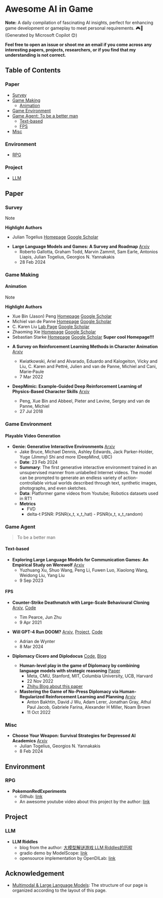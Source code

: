 # Awesome AI in Game

**Note:** A daily compilation of fascinating AI insights, perfect for enhancing game development or gameplay to meet personal requirements. 🎮🤖 (Generated by Microsoft Copilot 😊)

**Feel free to open an issue or shoot me an email if you come across any interesting papers, projects, researchers, or if you find that my understanding is not correct.**

## Table of Contents
### Paper
- [Survey](#survey)
- [Game Making](#game-making)
  - [Animation](#animation)
- [Game Environment](#game-environment)
- [Game Agent: To be a better man](#game-agent)
  - [Text-based](#text-based)
  - [FPS](#fps)
- [Misc](#misc)
### Environment
- [RPG](#rpg)
### Project
- [LLM](#llm-1)

## Paper
### Survey
> [!NOTE]
> **Highlight Authors**
> - Julian Togelius [Homepage](http://julian.togelius.com/) [Google Scholar](https://scholar.google.com/citations?user=lr4I9BwAAAAJ&hl=en)


- **Large Language Models and Games: A Survey and Roadmap** [Arxiv](https://arxiv.org/html/2402.18659v1)
  - Roberto Gallotta, Graham Todd, Marvin Zammit, Sam Earle, Antonios Liapis, Julian Togelius, Georgios N. Yannakakis
  - 28 Feb 2024
### Game Making
#### Animation
> [!NOTE]
> **Highlight Authors**
> - Xue Bin (Jason) Peng [Homepage](https://xbpeng.github.io/) [Google Scholar](https://scholar.google.ca/citations?user=FwxfQosAAAAJ&hl=en)
> - Michiel van de Panne [Homepage](https://www.cs.ubc.ca/~van/) [Google Scholar](https://scholar.google.ca/citations?user=lJwPbcUAAAAJ&hl=en)
> - C. Karen Liu [Lab Page](https://tml.stanford.edu/) [Google Scholar](https://scholar.google.com/citations?user=i28fU0MAAAAJ&hl=en)
> - Zhaoming Xie [Homepage](https://zhaomingxie.github.io/) [Google Scholar](https://scholar.google.ca/citations?user=qDsqFkMAAAAJ&hl=en)
> - Sebastian Starke [Homepage](https://www.sebastianxstarke.com/) [Google Scholar](https://scholar.google.com/citations?user=ScpOkvAAAAAJ&hl=en) **Super cool Homepage!!!**


- **A Survey on Reinforcement Learning Methods in Character Animation** [Arxiv](https://arxiv.org/abs/2203.04735)
  - Kwiatkowski, Ariel and Alvarado, Eduardo and Kalogeiton, Vicky and Liu, C. Karen and Pettré, Julien and van de Panne, Michiel and Cani, Marie‐Paule
  - 7 Mar 2022

- **DeepMimic: Example-Guided Deep Reinforcement Learning of Physics-Based Character Skills** [Arxiv](https://arxiv.org/abs/1804.02717)
  - Peng, Xue Bin and Abbeel, Pieter and Levine, Sergey and van de Panne, Michiel
  - 27 Jul 2018

### Game Environment
#### Playable Video Generation
- **Genie: Generative Interactive Environments** [Arxiv](https://arxiv.org/abs/2402.15391)
  - Jake Bruce, Michael Dennis, Ashley Edwards, Jack Parker-Holder, Yuge (Jimmy) Shi and more (DeepMind, UBC)
  - **Date**: 23 Feb 2024
  - **Summary**: The first generative interactive environment trained in an unsupervised manner from unlabelled Internet videos. The model can be prompted to generate an endless variety of action-controllable virtual worlds described through text, synthetic images, photographs, and even sketches.
  - **Data**: Platformer game videos from Youtube; Robotics datasets used in RT1
  - **Metrics**
    - FVD
    - delta-t PSNR: PSNR(x_t, x_t_hat) - PSNR(x_t, x_t_random)

### Game Agent
> To be a better man
#### Text-based
- **Exploring Large Language Models for Communication Games: An Empirical Study on Werewolf** [Arxiv](https://arxiv.org/abs/2309.04658)
  - Yuzhuang Xu, Shuo Wang, Peng Li, Fuwen Luo, Xiaolong Wang, Weidong Liu, Yang Liu
  - 9 Sep 2023

#### FPS
- **Counter-Strike Deathmatch with Large-Scale Behavioural Cloning** [Arxiv](https://arxiv.org/abs/2104.04258v2), [Code](https://github.com/TeaPearce/Counter-Strike_Behavioural_Cloning)
  - Tim Pearce, Jun Zhu
  - 9 Apr 2021

- **Will GPT-4 Run DOOM?** [Arxiv](https://arxiv.org/abs/2403.05468), [Project](https://adewynter.github.io/Doom), [Code](https://github.com/adewynter/Doom)
  - Adrian de Wynter
  - 8 Mar 2024

- **Diplomacy Cicero and Diplodocus** [Code](https://github.com/facebookresearch/diplomacy_cicero?tab=readme-ov-file), [Blog](https://ai.meta.com/research/cicero/)
  - **Human-level play in the game of Diplomacy by combining language models with strategic reasoning** [Paper](https://noambrown.github.io/papers/22-Science-Diplomacy-TR.pdf)
    - Meta, CMU, Stanford, MIT, Columbia University, UCB, Harvard
    - 22 Nov 2022
    - [Zhihu Blog about this paper](https://zhuanlan.zhihu.com/p/683329373)
  - **Mastering the Game of No-Press Diplomacy via Human-Regularized Reinforcement Learning and Planning** [Arxiv](https://arxiv.org/abs/2210.05492)
    - Anton Bakhtin, David J Wu, Adam Lerer, Jonathan Gray, Athul Paul Jacob, Gabriele Farina, Alexander H Miller, Noam Brown
    - 11 Oct 2022


### Misc
- **Choose Your Weapon: Survival Strategies for Depressed AI Academics**
[Arxiv](https://arxiv.org/abs/2304.06035)
  - Julian Togelius, Georgios N. Yannakakis
  - 8 Feb 2024

## Environment
### RPG
- **PokemonRedExperiments**
  - Github: [link](https://github.com/PWhiddy/PokemonRedExperiments)
  - An awesome youtube video about this project by the author: [link](https://www.youtube.com/watch?v=DcYLT37ImBY&t=895s)

## Project
### LLM
- **LLM Riddles**
  - blog from the author: [大模型解谜游戏 LLM Riddles的历程
](https://zhuanlan.zhihu.com/p/665393240)
  - gradio demo by ModelScope: [link](https://modelscope.cn/studios/LLMRiddles/LLMRiddles/summary)
  - opensource implementation by OpenDILab: [link](https://github.com/opendilab/LLMRiddles)

## Acknowledgement
- [Multimodal & Large Language Models](https://github.com/Yangyi-Chen/Multimodal-AND-Large-Language-Models/tree/main): The structure of our page is organized according to the layout of this page.